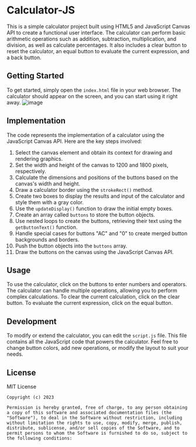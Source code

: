 # Calculator-JS


This is a simple calculator project built using HTML5 and JavaScript Canvas API to create a functional user interface. The calculator can perform basic arithmetic operations such as addition, subtraction, multiplication, and division, as well as calculate percentages. It also includes a clear button to reset the calculator, an equal button to evaluate the current expression, and a back button.

## Getting Started

To get started, simply open the `index.html` file in your web browser. The calculator should appear on the screen, and you can start using it right away.
![image](https://github.com/adduriAishwarya/Calculator-JS/assets/114749497/a9061508-dc71-439d-9192-a14211a4b88e)


## Implementation

The code represents the implementation of a calculator using the JavaScript Canvas API. Here are the key steps involved:

1. Select the canvas element and obtain its context for drawing and rendering graphics.
2. Set the width and height of the canvas to 1200 and 1800 pixels, respectively.
3. Calculate the dimensions and positions of the buttons based on the canvas's width and height.
4. Draw a calculator border using the `strokeRect()` method.
5. Create two boxes to display the results and input of the calculator and style them with a gray color.
6. Use the `updateDisplay()` function to draw the initial empty boxes.
7. Create an array called `buttons` to store the button objects.
8. Use nested loops to create the buttons, retrieving their text using the `getButtonText()` function.
9. Handle special cases for buttons "AC" and "0" to create merged button backgrounds and borders.
10. Push the button objects into the `buttons` array.
11. Draw the buttons on the canvas using the JavaScript Canvas API.

## Usage

To use the calculator, click on the buttons to enter numbers and operators. The calculator can handle multiple operations, allowing you to perform complex calculations. To clear the current calculation, click on the clear button. To evaluate the current expression, click on the equal button.

## Development

To modify or extend the calculator, you can edit the `script.js` file. This file contains all the JavaScript code that powers the calculator. Feel free to change button colors, add new operations, or modify the layout to suit your needs.


## License

MIT License

```
Copyright (c) 2023

Permission is hereby granted, free of charge, to any person obtaining a copy of this software and associated documentation files (the "Software"), to deal in the Software without restriction, including without limitation the rights to use, copy, modify, merge, publish, distribute, sublicense, and/or sell copies of the Software, and to permit persons to whom the Software is furnished to do so, subject to the following conditions:

